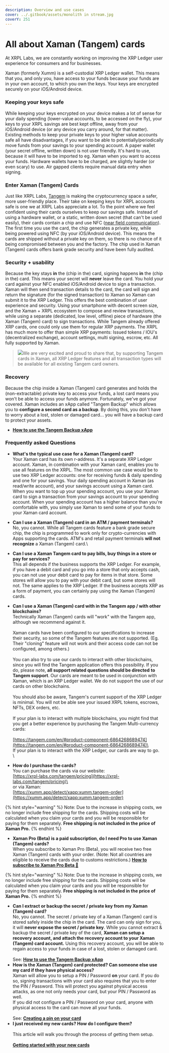 ```yaml
---
description: Overview and use cases
cover: ../.gitbook/assets/monolith in stream.jpg
coverY: 251
---
```


# All about Xaman (Tangem) cards

At XRPL Labs, we are constantly working on improving the XRP Ledger user experience for consumers and for businesses.

Xaman (formerly Xumm) is a self-custodial XRP Ledger wallet. This means that you, and only you, have access to your funds because your funds are in your own account, to which you own the keys. Your keys are encrypted securely on your iOS/Android device.

### **Keeping your keys safe**

While keeping your keys encrypted on your device makes a lot of sense for your daily spending (lower-value accounts, to be accessed on the fly), your keys to your XRPL savings are best kept offline, away from your iOS/Android device (or any device you carry around, for that matter). Existing methods to keep your private keys to your higher value accounts safe all have disadvantages, if you want to be able to potentially/periodically move funds from your savings to your spending account. A paper wallet (your secret offline, written down) is not user friendly. It's hard to use, because it will have to be imported to eg. Xaman when you want to access your funds. Hardware wallets have to be charged, are slightly harder (or even scary) to use. Air gapped clients require manual data entry when signing.

### **Enter Xaman (Tangem) Cards**

Just like XRPL Labs, [Tangem](https://shop.tangem.com/pages/start) is making the cryptocurrency space a safer, more user-friendly place. Their take on keeping keys for XRPL accounts safe is one we at XRPL Labs appreciate a lot. To the point where we feel confident using their cards ourselves to keep our savings safe. Instead of using a hardware wallet, or a static, written down secret (that can't be used easily), their cards contain a chip and use NFC ([near field communication](https://nl.wikipedia.org/wiki/Near-field\_communication)). The first time you use the card, the chip generates a private key, while being powered using NFC (by your iOS/Android device). This means the cards are shipped without a private key on them, so there is no chance of it being compromised between you and the factory. The chip used in Xaman (Tangem) cards offers bank grade security and have been fully audited.

### **Security + usability**

Because the key stays **in** the (chip in the) card, signing happens **in** the (chip in the) card. This means your secret will **never** leave the card. You hold your card against your NFC enabled iOS/Android device to sign a transaction. Xaman will then send transaction details to the card, the card will sign and return the signature (for the signed transaction) to Xaman so Xaman can submit it to the XRP Ledger. This offers the best combination of user experience and security. Using your smartphone with decent screen size, and the Xaman + XRPL ecosystem to compose and review transactions, while using a separate (dedicated, low level, offline) piece of hardware (the Xaman (Tangem) card) to sign transactions. While Tangem already offered XRP cards, one could only use them for regular XRP payments. The XRPL has much more to offer than simple XRP payments: Issued tokens / IOU's (decentralized exchange), account settings, multi signing, escrow, etc. All fully supported by Xaman.

> ![](https://coil.com/static/media/quote.7f7bd428.svg)We are very excited and proud to share that, by supporting Tangem cards in Xaman, all XRP Ledger features and all transaction types will be available for all existing Tangem card owners.

### **Recovery**

Because the chip inside a Xaman (Tangem) card generates and holds the (non-extractable) private key to access your funds, a lost card means you won't be able to access your funds anymore. Fortunately, we've got your covered. Xaman includes an xApp called "Tangem Backup" which allows you to **configure a second card as a backup**. By doing this, you don't have to worry about a lost, stolen or damaged card... you will have a backup card to protect your assets.&#x20;

* [**How to use the Tangem Backup xApp**](how-to-configure-a-backup-signing-account.md)

### &#x20;Frequently asked Questions

* **What's the typical use case for a Xaman (Tangem) card?**\
  Your Xaman card has its own r-address. It's a separate XRP Ledger account. Xaman, in combination with your Xaman card, enables you to use all features on the XRPL. The most common use case would be to use two XRP Ledger accounts: one for receiving funds & daily spending and one for your savings. Your daily spending account in Xaman (as read/write account), and your savings account using a Xaman card. When you want to top up your spending account, you use your Xaman card to sign a transaction from your savings account to your spending account. When your spending account has a higher balance than you're comfortable with, you simply use Xaman to send some of your funds to your Xaman card account.\
  &#x20;
* **Can I use a Xaman (Tangem) card in an ATM / payment terminals?**\
  No, you cannot. While all Tangem cards feature a bank grade secure chip, the chip is programmed to work only for crypto-currencies with Apps supporting the cards. ATM's and retail payment terminals **will not recognize** a Xaman (Tangem) card.\

* **Can I use a Xaman Tangem card to pay bills, buy things in a store or pay for services?**\
  This all depends if the business supports the XRP Ledger.  For example, if you have a debit card and you go into a store that only accepts cash, you can not use your debit card to pay for items in that store. Some stores will allow you to pay with your debit card, but some stores will not. The same applies to the XRP Ledger. If the business accepts XRP as a form of payment, you can certainly pay using the Xaman (Tangem) cards.\
  &#x20;
* **Can I use a Xaman (Tangem) card with in the Tangem app / with other blockchains?**\
  Technically Xaman (Tangem) cards will "work" with the Tangem app, although we recommend against it. \
  \
  Xaman cards have been configured to our specifications to increase their security, so some of the Tangem features are not supported. (Eg. Their "cloning" feature will not work and their access code can not be configured, among others.)\
  \
  You can also try to use our cards to interact with other blockchains, since you will find the Tangem application offers this possibility. If you do, please note,   **all support related questions should be directed** **to Tangem support**. Our cards are meant to be used in conjunction with Xaman, which is an XRP Ledger wallet. We do not support the use of our cards on other blockchains.\
  \
  You should also be aware, Tangem's current support of the XRP Ledger is minimal. You will not be able see your issued XRPL tokens, escrows, NFTs, DEX orders, etc.\
  \
  If your plan is to interact with multiple blockchains, you might find that you get a better experience by purchasing the Tangem Multi-currency cards:\
  \
  [https://tangem.com/en/#product-component-6864268689474](https://tangem.com/en/#product-component-6864268689474)\
  \
  If your plan is to interact with the XRP Ledger, our cards are way to go.\
  \

* **How do I purchase the cards?**\
  You can purchase the cards via our website:\
  [https://xrpl-labs.com/tangem/pricing](https://xrpl-labs.com/tangem/pricing)\
  \
  or via Xaman:\
  [https://xumm.app/detect/xapp:xumm.tangem-order](https://xumm.app/detect/xapp:xumm.tangem-order)

{% hint style="warning" %}
Note: Due to the increase in shipping costs, we no longer include free shipping for the cards. Shipping costs will be calculated when you claim your cards and you will be responsible for paying for them separately. **Free shipping is not included in the price of Xaman Pro.**
{% endhint %}

* **Xaman Pro (Beta) is a paid subscription, do I need Pro to use Xaman (Tangem) cards?**\
  When you subscribe to Xaman Pro (Beta), you will receive two free Xaman (Tangem) cards with your order. (Note: Not all countries are eligible to receive the cards due to customs restrictions.) [**How to subscribe to Xaman Pro Beta 🎉**](../xaman-pro-beta/how-to-subscribe-to-pro.md)

{% hint style="warning" %}
Note: Due to the increase in shipping costs, we no longer include free shipping for the cards. Shipping costs will be calculated when you claim your cards and you will be responsible for paying for them separately. **Free shipping is not included in the price of Xaman Pro.**
{% endhint %}

* **Can I extract or backup the secret / private key from my Xaman (Tangem) card?**\
  No, you cannot. The secret / private key of a Xaman (Tangem) card is stored safely inside the chip in the card. The card can only sign for you, it will **never expose the secret / private key**. While you cannot extract & backup the secret / private key of the card, **Xaman can setup a recovery account, and attach the recovery account to your Xaman (Tangem) card account.** Using this recovery account, you will be able to regain access to your funds in case of a lost, stolen or damaged card.\
  \
  See: [**How to use the Tangem Backup xApp**](how-to-configure-a-backup-signing-account.md)\
  &#x20;
* **How is the Xaman (Tangem) card protected? Can someone else use my card if they have physical access?**\
  Xaman will allow you to setup a PIN / Password **on** your card. If you do so, signing transactions with your card also requires that you to enter the PIN / Password. This will protect you against physical access attacks, as one not only needs your card, but your PIN / Password as well.\
  If you did not configure a PIN / Password on your card, anyone with physical access to the card can move all your funds.\
  &#x20;\
  See: [**Creating a pin on your card**](creating-a-pin-on-your-xumm-tangem-card.md)\
  &#x20; &#x20;
* **I just received my new cards? How do I configure them?**\
  \
  This article will walk you through the process of getting them setup.\
  \
  [**Getting started with your new cards**](getting-started.md)
